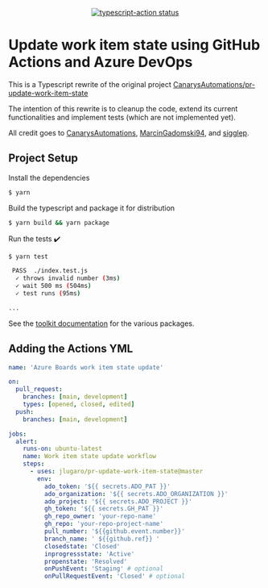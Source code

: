 <p align="center">
  <a href="https://github.com/actions/typescript-action/actions"><img alt="typescript-action status" src="https://github.com/actions/typescript-action/workflows/build-test/badge.svg"></a>
</p>

# Update work item state using GitHub Actions and Azure DevOps

This is a Typescript rewrite of the original project [CanarysAutomations/pr-update-work-item-state](https://github.com/CanarysAutomations/pr-update-work-item-state)

The intention of this rewrite is to cleanup the code, extend its current functionalities and implement tests (which are not implemented yet).

All credit goes to [CanarysAutomations](https://github.com/CanarysAutomations/pr-update-work-item-state), [MarcinGadomski94](https://github.com/MarcinGadomski94/pr-update-work-item-state), and [sigglep](https://github.com/sigglep/pr-update-work-item-state).

## Project Setup

Install the dependencies

```bash
$ yarn
```

Build the typescript and package it for distribution

```bash
$ yarn build && yarn package
```

Run the tests :heavy_check_mark:

```bash
$ yarn test

 PASS  ./index.test.js
  ✓ throws invalid number (3ms)
  ✓ wait 500 ms (504ms)
  ✓ test runs (95ms)

...
```

See the [toolkit documentation](https://github.com/actions/toolkit/blob/master/README.md#packages) for the various packages.

## Adding the Actions YML

```yml
name: 'Azure Boards work item state update'

on:
  pull_request:
    branches: [main, development]
    types: [opened, closed, edited]
  push:
    branches: [main, development]

jobs:
  alert:
    runs-on: ubuntu-latest
    name: Work item state update workflow
    steps:
      - uses: jlugaro/pr-update-work-item-state@master
        env:
          ado_token: '${{ secrets.ADO_PAT }}'
          ado_organization: '${{ secrets.ADO_ORGANIZATION }}'
          ado_project: '${{ secrets.ADO_PROJECT }}'
          gh_token: '${{ secrets.GH_PAT }}'
          gh_repo_owner: 'your-repo-name'
          gh_repo: 'your-repo-project-name'
          pull_number: '${{github.event.number}}'
          branch_name: ' ${{github.ref}} '
          closedstate: 'Closed'
          inprogressstate: 'Active'
          propenstate: 'Resolved'
          onPushEvent: 'Staging' # optional
          onPullRequestEvent: 'Closed' # optional
```

